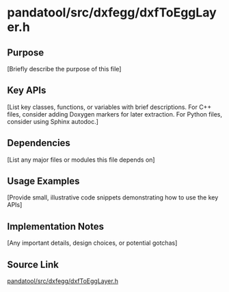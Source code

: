 # pandatool/src/dxfegg/dxfToEggLayer.h

## Purpose
[Briefly describe the purpose of this file]

## Key APIs
[List key classes, functions, or variables with brief descriptions.
For C++ files, consider adding Doxygen markers for later extraction.
For Python files, consider using Sphinx autodoc.]

## Dependencies
[List any major files or modules this file depends on]

## Usage Examples
[Provide small, illustrative code snippets demonstrating how to use the key APIs]

## Implementation Notes
[Any important details, design choices, or potential gotchas]

## Source Link
[pandatool/src/dxfegg/dxfToEggLayer.h](link_to_source_repository/pandatool/src/dxfegg/dxfToEggLayer.h)
